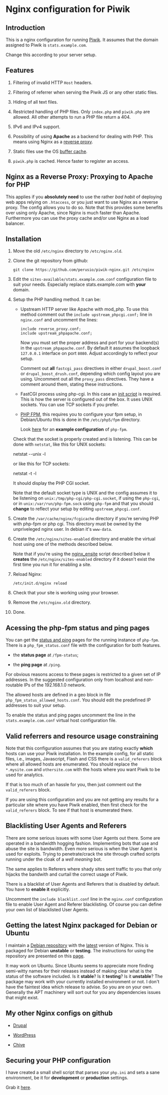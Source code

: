 # Nginx configuration for Piwik

## Introduction 

   This is a nginx configuration for running [Piwik](http://piwik.org "Piwik").
   It assumes that the domain assigned to Piwik is `stats.example.com`.

   Change this according to your server setup.

## Features

   1. Filtering of invalid HTTP `Host` headers.

   2. Filtering of referrer when serving the Piwik JS or any other
      static files.

   3. Hiding of all text files.

   4. Restricted handling of PHP files. Only `index.php` and
      `piwik.php` are allowed. All other attempts to run a PHP file
      return a 404.

   5. IPv6 and IPv4 support.

   6. Possibility of using **Apache** as a backend for dealing with
      PHP. This means using Nginx as a
      [reverse proxy](http://wiki.nginx.org/HttpProxyModule "Nginx
      Proxy Module").
   
   7. Static files use the OS [buffer cache](http://wiki.nginx.org/HttpCoreModule#open_file_cache).
   
   8. `piwik.php` is cached. Hence faster to register an access.

## Nginx as a Reverse Proxy: Proxying to Apache for PHP

   This applies if you **absolutely need** to use the rather _bad habit_ of
   deploying web apps relying on `.htaccess`, or you just want to use
   Nginx as a reverse proxy. The config allows you to do so. Note that
   this provides some benefits over using only Apache, since Nginx is
   much faster than Apache. Furthermore you can use the proxy cache
   and/or use Nginx as a load balancer. 
 
## Installation

   1. Move the old `/etc/nginx` directory to `/etc/nginx.old`.
   
   2. Clone the git repository from github:
   
      `git clone https://github.com/perusio/piwik-nginx.git /etc/nginx`
   
   3. Edit the `sites-available/stats.example.com.conf` configuration
      file to suit your needs. Especially replace stats.example.com
      with **your** domain.
   
   4. Setup the PHP handling method. It can be:
   
      + Upstream HTTP server like Apache with mod_php. To use this
        method comment out the 
          `include upstream_phpcgi.conf;`
        line in `nginx.conf` and uncomment the lines:
        
            include reverse_proxy.conf;
            include upstream_phpapache.conf;

        Now you must set the proper address and port for your
        backend(s) in the `upstream_phpapache.conf`. By default it
        assumes the loopback `127.0.0.1` interface on port
        `8080`. Adjust accordingly to reflect your setup.

        Comment out **all**  `fastcgi_pass` directives in either
        `drupal_boost.conf` or `drupal_boost_drush.conf`, depending
        which config layout you are using. Uncomment out all the
        `proxy_pass` directives. They have a comment around them,
        stating these instructions.
      
      + FastCGI process using php-cgi. In this case an
        [init script](https://github.com/perusio/php-fastcgi-debian-script
        "Init script for php-cgi") is
        required. This is how the server is configured out of the
        box. It uses UNIX sockets. You can use TCP sockets if you prefer.
      
      + [PHP FPM](http://www.php-fpm.org "PHP FPM"), this requires you
        to configure your fpm setup, in Debian/Ubuntu this is done in
        the `/etc/php5/fpm` directory.
        
        Look [here](https://github.com/perusio/php-fpm-example-config) for
        an **example configuration** of `php-fpm`.
        
      Check that the socket is properly created and is listening. This
      can be done with `netstat`, like this for UNIX sockets:
      
         netstat --unix -l
         
      or like this for TCP sockets:    
                  
         netstat -t -l
   
      It should display the PHP CGI socket.
   
      Note that the default socket type is UNIX and the config assumes
      it to be listening on `unix:/tmp/php-cgi/php-cgi.socket`, if
      using the `php-cgi`, or in `unix:/var/run/php-fpm.sock` using
      `php-fpm` and that you should **change** to reflect your setup
      by editing `upstream_phpcgi.conf`.

   5. Create the `/var/cache/nginx/fcgicache` directory if you're
      serving PHP with php-fpm or php cgi. This directory must be
      owned by the unpriveleged nginx user. In debian it's `www-data`.
      

   6. Create the `/etc/nginx/sites-enabled` directory and enable the
      virtual host using one of the methods described below.
    
      Note that if you're using the
      [nginx_ensite](http://github.com/perusio/nginx_ensite) script
      described below it **creates** the `/etc/nginx/sites-enabled`
      directory if it doesn't exist the first time you run it for
      enabling a site.
    
   7. Reload Nginx:
   
      `/etc/init.d/nginx reload`
   
   8. Check that your site is working using your browser.
   
   9. Remove the `/etc/nginx.old` directory.
   
   10. Done.

## Acessing the php-fpm status and ping pages

You can get the
[status and ping](http://forum.nginx.org/read.php?3,56426) pages for
the running instance of `php-fpm`. There is a `php_fpm_status.conf`
file with the configuration for both features.
   
 + the **status page** at `/fpm-status`;
     
 + the **ping page** at `/ping`.

For obvious reasons access to these pages is restricted to a given set
of IP addresses. In the suggested configuration only from localhost
and non-routable IPs of the 192.168.1.0 network.

The allowed hosts are defined in a geo block in file
`php_fpm_status_allowed_hosts.conf`. You should edit the predefined IP
addresses to suit your setup.
    
To enable the status and ping pages uncomment the line in the
`stats.example.com.conf` virtual host configuration file.

## Valid referrers and resource usage constraining

   Note that this configuration assumes that you are stating exactly
   **which** hosts can use your Piwik installation. In the example
   config, for all static files, i.e., images, Javascript, Flash and
   CSS there is a `valid_referers` block where all allowed hosts are
   enumerated. You should replace the `*.mysite.com` and
   `othersite.com` with the hosts where you want Piwik to be used for
   analytics.
   
   If that is too much of an hassle for you, then just comment out the
   `valid_referers` block.
   
   If you are using this configuration and you are not getting any
   results for a particular site where you have Piwik enabled, then
   first check for the `valid_referers` block. To see if that host is
   enumerated there.

## Blacklisting User Agents and Referers

  There are some serious issues with some User Agents out there. Some
  are operated in a bandwidth hogging fashion. Implementing bots that
  use and abuse the site is bandwidth. Even more serious is when the User
  Agent is used for exploits. Trying to penetrate/crack the site
  through crafted scripts running under the cloak of a _well meaning_
  bot.
  
  The same applies to Referers where shady sites sent traffic to you
  that only hijacks the bandwith and curtail the correct usage of
  Piwik.
  
  There is a blacklist of User Agents and Referers that is disabled by
  default. You have to **enable it** explicitly.
  
  Uncomment the `include blacklist.conf` line in the `nginx.conf`
  configuration file to enable User Agent and Referer blacklisting. Of
  course you can define your own list of blacklisted User Agents.
  
  
## Getting the latest Nginx packaged for Debian or Ubuntu

   I maintain a [Debian repository](http://debian.perusio.net/unstable
   "my Debian repo") with the
   [latest](http://nginx.org/en/download.html "Nginx source download")
   version of Nginx. This is packaged for Debian **unstable** or
   **testing**. The instructions for using the repository are
   presented on this [page](http://debian.perusio.net/debian.html
   "Repository instructions").
 
   It may work on Ubuntu. Since Ubuntu seems to appreciate more
   finding semi-witty names for their releases instead of making clear
   what is the status of the software included. Is it
   **stable**? Is it **testing**? Is it **unstable**? The package may
   work with your currently installed environment or not. I don't have
   the faintest idea which release to advise. So you are on your
   own. Generally the APT machinery will sort out for you any
   dependencies issues that might exist.


## My other Nginx configs on github

   + [Drupal](https://github.com/perusio/drupal-with-nginx "Drupal
     Nginx configuration")
     
   + [WordPress](https://github.com/perusio/wordpress-nginx "WordPress Nginx
     configuration")
     
   + [Chive](https://github.com/perusio/chive-nginx "Chive Nginx
     configuration")

## Securing your PHP configuration

   I have created a small shell script that parses your `php.ini` and
   sets a sane environment, be it for **development** or
   **production** settings. 
   
   Grab it [here](https://github.com/perusio/php-ini-cleanup "PHP
   cleanup script").
